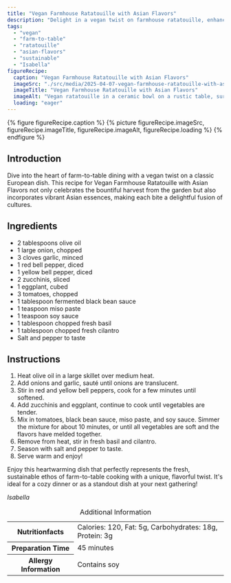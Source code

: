 ```yaml
---
title: "Vegan Farmhouse Ratatouille with Asian Flavors"
description: "Delight in a vegan twist on farmhouse ratatouille, enhanced with Asian flavors. This dish blends fresh, local produce with unique spices for a memorable meal."
tags:
  - "vegan"
  - "farm-to-table"
  - "ratatouille"
  - "asian-flavors"
  - "sustainable"
  - "Isabella"
figureRecipe: 
  caption: "Vegan Farmhouse Ratatouille with Asian Flavors"
  imageSrc: "./src/media/2025-04-07-vegan-farmhouse-ratatouille-with-asian-flavors-8787.png"
  imageTitle: "Vegan Farmhouse Ratatouille with Asian Flavors"
  imageAlt: "Vegan ratatouille in a ceramic bowl on a rustic table, surrounded by fresh ingredients, with a garden backdrop and natural lighting."
  loading: "eager"
---
```


{% figure figureRecipe.caption %}
{% picture figureRecipe.imageSrc, figureRecipe.imageTitle, figureRecipe.imageAlt, figureRecipe.loading %}
{% endfigure %}

## Introduction

Dive into the heart of farm-to-table dining with a vegan twist on a classic European dish. This recipe for Vegan Farmhouse Ratatouille with Asian Flavors not only celebrates the bountiful harvest from the garden but also incorporates vibrant Asian essences, making each bite a delightful fusion of cultures.

## Ingredients

- 2 tablespoons olive oil
- 1 large onion, chopped
- 3 cloves garlic, minced
- 1 red bell pepper, diced
- 1 yellow bell pepper, diced
- 2 zucchinis, sliced
- 1 eggplant, cubed
- 3 tomatoes, chopped
- 1 tablespoon fermented black bean sauce
- 1 teaspoon miso paste
- 1 teaspoon soy sauce
- 1 tablespoon chopped fresh basil
- 1 tablespoon chopped fresh cilantro
- Salt and pepper to taste

## Instructions

1. Heat olive oil in a large skillet over medium heat.
2. Add onions and garlic, sauté until onions are translucent.
3. Stir in red and yellow bell peppers, cook for a few minutes until softened.
4. Add zucchinis and eggplant, continue to cook until vegetables are tender.
5. Mix in tomatoes, black bean sauce, miso paste, and soy sauce. Simmer the mixture for about 10 minutes, or until all vegetables are soft and the flavors have melded together.
6. Remove from heat, stir in fresh basil and cilantro.
7. Season with salt and pepper to taste.
8. Serve warm and enjoy!

Enjoy this heartwarming dish that perfectly represents the fresh, sustainable ethos of farm-to-table cooking with a unique, flavorful twist. It's ideal for a cozy dinner or as a standout dish at your next gathering!

*Isabella*

<table><caption class='sr-only'>Additional Information</caption><tr><th>Nutritionfacts</th><td>Calories: 120, Fat: 5g, Carbohydrates: 18g, Protein: 3g&nbsp;</td></tr><tr><th>Preparation Time</th><td>45 minutes&nbsp;</td></tr><tr><th>Allergy Information</th><td>Contains soy&nbsp;</td></tr></table>

